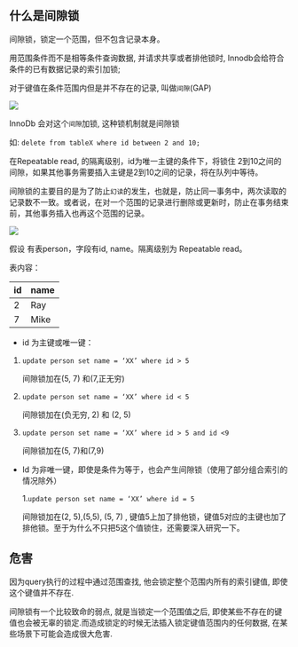 ## 什么是间隙锁

间隙锁，锁定一个范围，但不包含记录本身。

用范围条件而不是相等条件查询数据,  并请求共享或者排他锁时, Innodb会给符合条件的已有数据记录的索引加锁;

对于键值在条件范围内但是并不存在的记录, 叫做`间隙`(GAP)

![](http://ww1.sinaimg.cn/large/006tNc79ly1g38x3ch4x9j310a0jbdjh.jpg)

InnoDb 会对这个`间隙`加锁, 这种锁机制就是间隙锁

如: `delete from tableX where id between 2 and 10;`

在Repeatable read, 的隔离级别，id为唯一主键的条件下，将锁住 2到10之间的间隙，如果其他事务需要插入主键是2到10之间的记录，将在队列中等待。

间隙锁的主要目的是为了防止`幻读`的发生，也就是，防止同一事务中，两次读取的记录数不一致。或者说，在对一个范围的记录进行删除或更新时，防止在事务结束前，其他事务插入也再这个范围的记录。

![](http://ww1.sinaimg.cn/large/006tNc79ly1g3uzclhxonj312q0mgaby.jpg)











假设 有表person，字段有id, name。隔离级别为 Repeatable read。

表内容：

| id   | name |
| ---- | ---- |
| 2    | Ray  |
| 7    | Mike |

 

- id 为主键或唯一键：

1. `update person set name = ‘XX’ where id > 5`

   间隙锁加在(5, 7) 和(7,正无穷)

2. `update person set name = ‘XX’ where id < 5`

   间隙锁加在(负无穷, 2) 和 (2, 5)

3. `update person set name = ‘XX’ where id > 5 and id <9`

   间隙锁加在(5, 7)和(7,9)

- Id 为非唯一键，即使是条件为等于，也会产生间隙锁（使用了部分组合索引的情况除外）

  1.`update person set name = ‘XX’ where id = 5`

  间隙锁加在(2, 5),(5,5), (5, 7) , 键值5上加了排他锁，键值5对应的主键也加了排他锁。至于为什么不只把5这个值锁住，还需要深入研究一下。

## 危害

因为query执行的过程中通过范围查找, 他会锁定整个范围内所有的索引键值, 即使这个键值并不存在.

间隙锁有一个比较致命的弱点, 就是当锁定一个范围值之后, 即使某些不存在的键值也会被无辜的锁定.而造成锁定的时候无法插入锁定键值范围内的任何数据, 在某些场景下可能会造成很大危害.